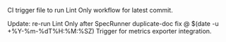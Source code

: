 CI trigger file to run Lint Only workflow for latest commit.

Update: re-run Lint Only after SpecRunner duplicate-doc fix @ $(date -u +%Y-%m-%dT%H:%M:%SZ)
Trigger for metrics exporter integration.
